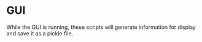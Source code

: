 # GUI

While the GUI is running, these scripts will generate information for display and save it as a pickle file. 
